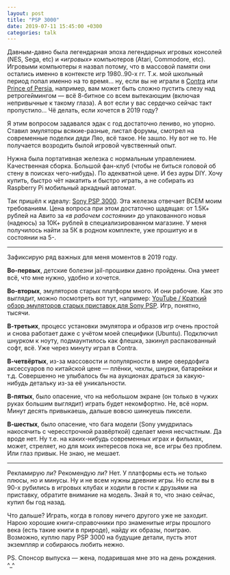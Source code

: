 ```yaml
---
layout: post
title: "PSP 3000"
date: 2019-07-11 15:45:00 +0300
categories: talk
---
```

Давным-давно была легендарная эпоха легендарных игровых консолей (NES, Sega, etc) и *«игровых»* компьютеров (Atari, Commodore, etc). Игровыми компьютеры я назвал потому, что в массовой памяти они остались именно в контексте игр 1980..90-х гг. Т.к. мой школьный период попал именно на то время... ну, если вы не играли в [Contra](https://en.wikipedia.org/wiki/Contra_(video_game)) или [Prince of Persia](https://en.wikipedia.org/wiki/Prince_of_Persia_(1989_video_game)), например, вам может быть сложно пустить слезу над ретрогеймингом — всё 8-битное со всем вытекающим (включая непривычные к такому глаза). А вот если у вас сердечко сейчас такт пропустило... Чё делать, если хочется в 2019 году?

Я этим вопросом задавался эдак с год достаточно лениво, но упорно. Ставил эмуляторы всякие-разные, листал форумы, смотрел на современные поделки дяди Ляо, всё такое. Не зашло. Ну вот не то. Не получается возродить былой игровой чувственный опыт.

Нужна была портативная железка с нормальным управлением. Качественная сборка. Большой фан-клуб (чтобы не биться головой об стену в поисках чего-нибудь). По адекватной цене. И без ауры DIY. Хочу купить, быстро чёт накатить и быстро играть, а не собирать из Raspberry Pi мобильный аркадный автомат.

Так пришёл к идеалу: [Sony PSP 3000](https://4pda.ru/2017/08/06/345866/). Эта железка отвечает ВСЕМ моим требованиям. Цена вопроса при этом достаточно щадящая: от 1.5К+ рублей на Авито за *«в рабочем состоянии»* до упакованного новья (надеюсь) за 10К+ рублей в специализированном магазине. У меня получилось найти за 5К в родном комплекте, уже прошитую и в состоянии на 5-.

---

Зафиксирую ряд важных для меня моментов в 2019 году.

**Во-первых**, детские болезни jail-прошивки давно пройдены. Она умеет всё, что мне нужно, удобно и хочется.

**Во-вторых**, эмуляторов старых платформ много. И они рабочие. Как это выглядит, можно посмотреть вот тут, например: [YouTube / Краткий обзор эмуляторов старых приставок для Sony PSP](https://youtu.be/5zDm2WpPgM0). Игр, понятно, тысячи.

**В-третьих**, процесс установки эмулятора и образов игр очень простой и снова работает даже с учётом моей специфики (Ubuntu). Подключил шнурком к ноуту, подмаунтилось как флешка, закинул распакованный софт, всё. Уже через минуту играл в Contra.

**В-четвёртых**, из-за массовости и популярности в мире овердофига аксессуаров по китайской цене — плёнки, чехлы, шнурки, батарейки и т.д. Совершенно не улыбалось бы на аукционах драться за какую-нибудь детальку из-за её уникальности.

**В-пятых**, было опасение, что на небольшом экране (он только в чужих руках большим выглядит) играть будет некомфортно. Не, всё норм. Минут десять привыкаешь, дальше вовсю шинкуешь пиксели.

**В-шестых**, было опасение, что бага модели (Sony умудрилась накосячить с чересстрочной развёрткой) сделает меня несчастным. Да вроде нет. Ну т.е. на каких-нибудь современных играх и фильмах, может, стреляет, но для моих интересов пока не, все игры без проблем. Или глаз привык. Не знаю, не мешает.

---

Рекламирую ли? Рекомендую ли? Нет. У платформы есть не только плюсы, но и минусы. Ну и не всем нужны древние игры. Но если вы в 90-х рубились в игровых клубах и ходили в гости к друзьями на приставку, обратите внимание на модель. Знай я то, что знаю сейчас, купил бы год назад.

Что дальше? Играть, когда в голову ничего другого уже не заходит. Нарою хорошие книги-справочники про знаменитые игры прошлого века (есть такие книги в природе), найду их образы, поиграю. Возможно, куплю пару PSP 3000 на будущие детали, пусть этот экземпляр и собираюсь любить нежно.

PS. Спонсор выпуска — жена, подарившая мне это на день рождения. ^_^

